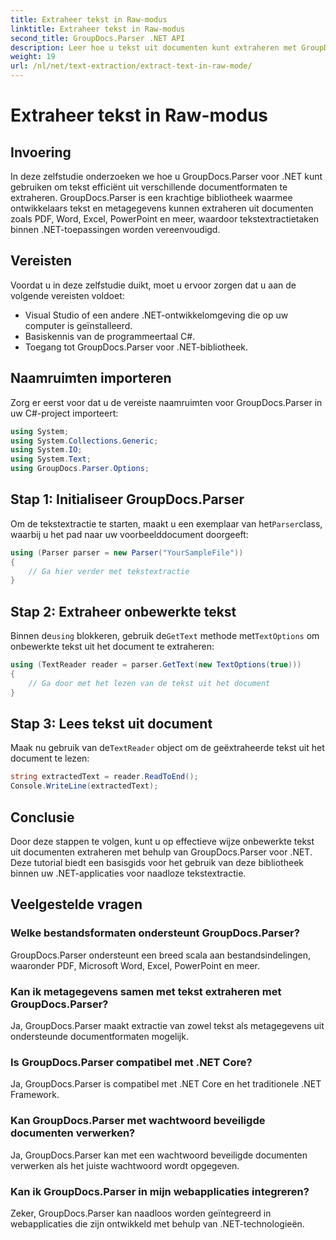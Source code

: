 ```yaml
---
title: Extraheer tekst in Raw-modus
linktitle: Extraheer tekst in Raw-modus
second_title: GroupDocs.Parser .NET API
description: Leer hoe u tekst uit documenten kunt extraheren met GroupDocs.Parser voor .NET. Eenvoudige, efficiënte en naadloze tekstextractie binnen uw .NET-applicaties.
weight: 19
url: /nl/net/text-extraction/extract-text-in-raw-mode/
---
```


# Extraheer tekst in Raw-modus

## Invoering
In deze zelfstudie onderzoeken we hoe u GroupDocs.Parser voor .NET kunt gebruiken om tekst efficiënt uit verschillende documentformaten te extraheren. GroupDocs.Parser is een krachtige bibliotheek waarmee ontwikkelaars tekst en metagegevens kunnen extraheren uit documenten zoals PDF, Word, Excel, PowerPoint en meer, waardoor tekstextractietaken binnen .NET-toepassingen worden vereenvoudigd.
## Vereisten
Voordat u in deze zelfstudie duikt, moet u ervoor zorgen dat u aan de volgende vereisten voldoet:
- Visual Studio of een andere .NET-ontwikkelomgeving die op uw computer is geïnstalleerd.
- Basiskennis van de programmeertaal C#.
- Toegang tot GroupDocs.Parser voor .NET-bibliotheek.

## Naamruimten importeren
Zorg er eerst voor dat u de vereiste naamruimten voor GroupDocs.Parser in uw C#-project importeert:
```csharp
using System;
using System.Collections.Generic;
using System.IO;
using System.Text;
using GroupDocs.Parser.Options;
```
## Stap 1: Initialiseer GroupDocs.Parser
 Om de tekstextractie te starten, maakt u een exemplaar van het`Parser`class, waarbij u het pad naar uw voorbeelddocument doorgeeft:
```csharp
using (Parser parser = new Parser("YourSampleFile"))
{
    // Ga hier verder met tekstextractie
}
```
## Stap 2: Extraheer onbewerkte tekst
 Binnen de`using` blokkeren, gebruik de`GetText` methode met`TextOptions` om onbewerkte tekst uit het document te extraheren:
```csharp
using (TextReader reader = parser.GetText(new TextOptions(true)))
{
    // Ga door met het lezen van de tekst uit het document
}
```
## Stap 3: Lees tekst uit document
 Maak nu gebruik van de`TextReader` object om de geëxtraheerde tekst uit het document te lezen:
```csharp
string extractedText = reader.ReadToEnd();
Console.WriteLine(extractedText);
```

## Conclusie
Door deze stappen te volgen, kunt u op effectieve wijze onbewerkte tekst uit documenten extraheren met behulp van GroupDocs.Parser voor .NET. Deze tutorial biedt een basisgids voor het gebruik van deze bibliotheek binnen uw .NET-applicaties voor naadloze tekstextractie.

## Veelgestelde vragen
### Welke bestandsformaten ondersteunt GroupDocs.Parser?
GroupDocs.Parser ondersteunt een breed scala aan bestandsindelingen, waaronder PDF, Microsoft Word, Excel, PowerPoint en meer.
### Kan ik metagegevens samen met tekst extraheren met GroupDocs.Parser?
Ja, GroupDocs.Parser maakt extractie van zowel tekst als metagegevens uit ondersteunde documentformaten mogelijk.
### Is GroupDocs.Parser compatibel met .NET Core?
Ja, GroupDocs.Parser is compatibel met .NET Core en het traditionele .NET Framework.
### Kan GroupDocs.Parser met wachtwoord beveiligde documenten verwerken?
Ja, GroupDocs.Parser kan met een wachtwoord beveiligde documenten verwerken als het juiste wachtwoord wordt opgegeven.
### Kan ik GroupDocs.Parser in mijn webapplicaties integreren?
Zeker, GroupDocs.Parser kan naadloos worden geïntegreerd in webapplicaties die zijn ontwikkeld met behulp van .NET-technologieën.
